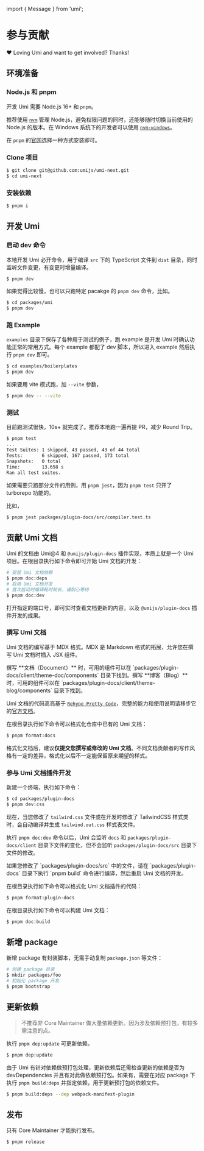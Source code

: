 import { Message } from 'umi';

# 参与贡献

❤️ Loving Umi and want to get involved? Thanks!

## 环境准备

### Node.js 和 pnpm

开发 Umi 需要 Node.js 16+ 和 `pnpm`。

推荐使用 [`nvm`](https://github.com/nvm-sh/nvm) 管理 Node.js，避免权限问题的同时，还能够随时切换当前使用的 Node.js 的版本。在 Windows 系统下的开发者可以使用 [`nvm-windows`](https://github.com/coreybutler/nvm-windows)。

在 `pnpm` 的[官网](https://pnpm.io/installation)选择一种方式安装即可。

### Clone 项目

```bash
$ git clone git@github.com:umijs/umi-next.git
$ cd umi-next
```

### 安装依赖

```bash
$ pnpm i
```

## 开发 Umi

### 启动 dev 命令

本地开发 Umi 必开命令，用于编译 `src` 下的 TypeScript 文件到 `dist` 目录，同时监听文件变更，有变更时增量编译。

```bash
$ pnpm dev
```

如果觉得比较慢，也可以只跑特定 pacakge 的 `pnpm dev` 命令，比如。

```bash
$ cd packages/umi
$ pnpm dev
```

### 跑 Example

`examples` 目录下保存了各种用于测试的例子，跑 example 是开发 Umi 时确认功能正常的常用方式。每个 example 都配了 dev 脚本，所以进入 example 然后执行 `pnpm dev` 即可。

```bash
$ cd examples/boilerplates
$ pnpm dev
```

如果要用 vite 模式跑，加 `--vite` 参数，

```bash
$ pnpm dev -- --vite
```

### 测试

目前跑测试很快，10s+ 就完成了。推荐本地跑一遍再提 PR，减少 Round Trip。

```bash
$ pnpm test
...
Test Suites: 1 skipped, 43 passed, 43 of 44 total
Tests:       6 skipped, 167 passed, 173 total
Snapshots:   0 total
Time:        13.658 s
Ran all test suites.
```

如果需要只跑部分文件的用例，用 `pnpm jest`，因为 `pnpm test` 只开了 turborepo 功能的。

比如，

```bash
$ pnpm jest packages/plugin-docs/src/compiler.test.ts
```

## 贡献 Umi 文档

Umi 的文档由 Umi@4 和 `@umijs/plugin-docs` 插件实现，本质上就是一个 Umi 项目。在根目录执行如下命令即可开始 Umi 文档的开发：

```bash
# 安装 Umi 文档依赖
$ pnpm doc:deps
# 启用 Umi 文档开发
# 首次启动时编译耗时较长，请耐心等待
$ pnpm doc:dev
```

打开指定的端口号，即可实时查看文档更新的内容，以及 `@umijs/plugin-docs` 插件开发的成果。

### 撰写 Umi 文档

Umi 文档的编写基于 MDX 格式。MDX 是 Markdown 格式的拓展，允许您在撰写 Umi 文档时插入 JSX 组件。

<Message type="success">
撰写 **文档（Document）** 时，可用的组件可以在 `packages/plugin-docs/client/theme-doc/components` 目录下找到。撰写 **博客（Blog）** 时，可用的组件可以在 `packages/plugin-docs/client/theme-blog/components` 目录下找到。
</Message>

Umi 文档的代码高亮基于 [`Rehype Pretty Code`](https://github.com/atomiks/rehype-pretty-code)，完整的能力和使用说明请移步它的[官方文档](https://rehype-pretty-code.netlify.app)。

在根目录执行如下命令可以格式化仓库中已有的 Umi 文档：

```bash
$ pnpm format:docs
```

格式化文档后，建议**仅提交您撰写或修改的 Umi 文档**。不同文档贡献者的写作风格有一定的差异，格式化以后不一定能保留原来期望的样式。

### 参与 Umi 文档插件开发

新建一个终端，执行如下命令：

```bash
$ cd packages/plugin-docs
$ pnpm dev:css
```

现在，当您修改了 `tailwind.css` 文件或在开发时修改了 TailwindCSS 样式类时，会自动编译并生成 `tailwind.out.css` 样式表文件。

执行 `pnpm doc:dev` 命令以后，Umi 会监听 `docs` 和 `packages/plugin-docs/client` 目录下文件的变化，但不会监听 `packages/plugin-docs/src` 目录下文件的修改。

<Message>
如果您修改了 `packages/plugin-docs/src` 中的文件，请在 `packages/plugin-docs` 目录下执行 `pnpm build` 命令进行编译，然后重启 Umi 文档的开发。
</Message>

在根目录执行如下命令可以格式化 Umi 文档插件的代码：

```bash
$ pnpm format:plugin-docs
```

在根目录执行如下命令可以构建 Umi 文档：

```bash
$ pnpm doc:build
```

## 新增 package

新增 package 有封装脚本，无需手动复制 `package.json` 等文件：

```bash
# 创建 package 目录
$ mkdir packages/foo
# 初始化 package 开发
$ pnpm bootstrap
```

## 更新依赖

> 不推荐非 Core Maintainer 做大量依赖更新。因为涉及依赖预打包，有较多需注意的点。

执行 `pnpm dep:update` 可更新依赖。

```bash
$ pnpm dep:update
```

由于 Umi 有针对依赖做预打包处理，更新依赖后还需检查更新的依赖是否为 devDependencies 并且有对此做依赖预打包。如果有，需要在对应 package 下执行 `pnpm build:deps` 并指定依赖，用于更新预打包的依赖文件。

```bash
$ pnpm build:deps --dep webpack-manifest-plugin
```

## 发布

只有 Core Maintainer 才能执行发布。

```bash
$ pnpm release
```
